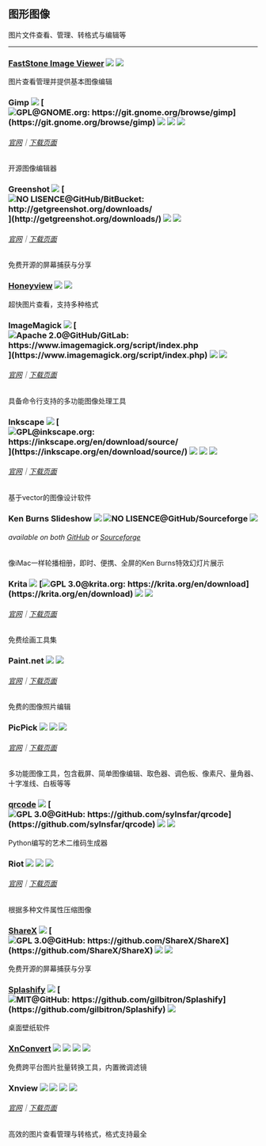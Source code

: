 ## 图形图像

图片文件查看、管理、转格式与编辑等

---

### [FastStone Image Viewer](http://www.faststone.org/) ![](/assets/图片2.png) ![](/assets/earth-globe.png)

图片查看管理并提供基本图像编辑

### Gimp ![](/assets/图片2.png) [![](/assets/open-source-icon.png "GPL@GNOME.org: https://git.gnome.org/browse/gimp")](https://git.gnome.org/browse/gimp) ![](/assets/usb.png) ![](/assets/earth-globe.png) ![](/assets/multi_platform.png)

###### [官网](https://www.gimp.org/)｜[下载页面](https://www.gimp.org/downloads/)

开源图像编辑器

### Greenshot ![](/assets/图片2.png) [![](/assets/open-source-icon.png "NO LISENCE@GitHub/BitBucket: http://getgreenshot.org/downloads/")](http://getgreenshot.org/downloads/) ![](/assets/earth-globe.png) ![](/assets/multi_platform.png)

###### [官网](http://getgreenshot.org/)｜[下载页面](http://getgreenshot.org/downloads/)

免费开源的屏幕捕获与分享

### [Honeyview](http://www.bandisoft.com/honeyview/) ![](/assets/图片2.png) ![](/assets/earth-globe.png)

超快图片查看，支持多种格式

### ImageMagick ![](/assets/图片2.png) [![](/assets/open-source-icon.png "Apache 2.0@GitHub/GitLab: https://www.imagemagick.org/script/index.php")](https://www.imagemagick.org/script/index.php) ![](/assets/usb.png) ![](/assets/multi_platform.png)

###### [官网](https://www.imagemagick.org/script/index.php)｜[下载页面](https://www.imagemagick.org/script/download.php)

具备命令行支持的多功能图像处理工具

### Inkscape ![](/assets/图片2.png) [![](/assets/open-source-icon.png "GPL@inkscape.org: https://inkscape.org/en/download/source/")](https://inkscape.org/en/download/source/) ![](/assets/earth-globe.png) ![](/assets/usb.png) ![](/assets/multi_platform.png)

###### [官网](https://inkscape.org/en/)｜[下载页面](https://inkscape.org/en/download/windows/)

基于vector的图像设计软件

### Ken Burns Slideshow ![](/assets/图片2.png) ![](/assets/open-source-icon.png "NO LISENCE@GitHub/Sourceforge") ![](/assets/earth-globe.png)

###### available on both [GitHub](https://github.com/changbowen/Ken-Burns-Slideshow) or [Sourceforge](https://sourceforge.net/projects/ken-burns-slideshow/)

像iMac一样轮播相册，即时、便携、全屏的Ken Burns特效幻灯片展示

### Krita ![](/assets/图片2.png) [![](/assets/open-source-icon.png "GPL 3.0@krita.org: https://krita.org/en/download")](https://krita.org/en/download) ![](/assets/earth-globe.png) ![](/assets/usb.png)

###### [官网](https://krita.org/en/)｜[下载页面](https://krita.org/en/download/krita-desktop/)

免费绘画工具集

### Paint.net ![](/assets/图片2.png) ![](/assets/earth-globe.png)

###### [官网](https://www.getpaint.net/index.html)｜[下载页面](https://www.getpaint.net/download.html)

免费的图像照片编辑

### PicPick ![](/assets/图片2.png) ![](/assets/earth-globe.png) ![](/assets/usb.png)

###### [官网](http://ngwin.com/picpick)｜[下载页面](http://ngwin.com/picpick/download)

多功能图像工具，包含截屏、简单图像编辑、取色器、调色板、像素尺、量角器、十字准线、白板等等

### [**qrcode**](https://github.com/sylnsfar/qrcode) ![](/assets/图片2.png) [![](/assets/open-source-icon.png "GPL 3.0@GitHub: https://github.com/sylnsfar/qrcode")](https://github.com/sylnsfar/qrcode) ![](/assets/united-states.png) ![](/assets/usb.png)

Python编写的艺术二维码生成器

### Riot ![](/assets/图片2.png) ![](/assets/united-states.png) ![](/assets/usb.png)

###### [官网](http://luci.criosweb.ro/riot/)｜[下载页面](http://luci.criosweb.ro/riot/download/)

根据多种文件属性压缩图像

### [ShareX](https://getsharex.com/) ![](/assets/图片2.png) [![](/assets/open-source-icon.png "GPL 3.0@GitHub: https://github.com/ShareX/ShareX")](https://github.com/ShareX/ShareX) ![](/assets/earth-globe.png) ![](/assets/usb.png)

免费开源的屏幕捕获与分享

### [Splashify](https://splashify.net/) ![](/assets/图片2.png) [![](/assets/open-source-icon.png "MIT@GitHub: https://github.com/gilbitron/Splashify")](https://github.com/gilbitron/Splashify) ![](/assets/united-states.png)

桌面壁纸软件

### [XnConvert](http://www.xnview.com/en/xnconvert/) ![](/assets/图片2.png) ![](/assets/earth-globe.png) ![](/assets/usb.png) ![](/assets/multi_platform.png)

免费跨平台图片批量转换工具，内置微调滤镜

### Xnview ![](/assets/图片2.png) ![](/assets/earth-globe.png) ![](/assets/usb.png) ![](/assets/multi_platform.png)

###### [官网](http://www.xnview.com/en/)｜[下载页面](http://www.xnview.com/en/xnview/#downloads)

高效的图片查看管理与转格式，格式支持最全

